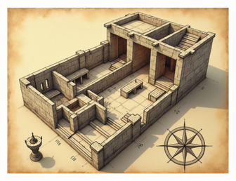 ![Top-down view of three interconnected chambers (Hall of Countless Faces, Transformation Chamber, Mask Maker's Sanctum) in classical D&D dungeon map style. Ink on aged parchment with face motifs in margins. Detailed architectural features showing flowing stone patterns. Victorian-era notations becoming increasingly distorted. Chamber walls decorated with minute face designs. Central pit in Transformation Chamber shown with spiral patterns. Scale and compass rose decorated with mask designs.](map_caption_1.jpeg)
